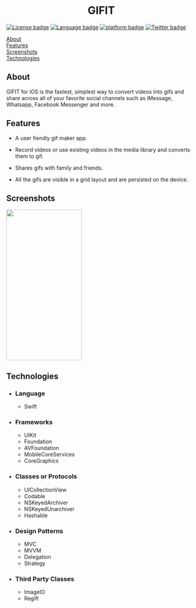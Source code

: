 
<h1 style="text-align:center;">GIFIT</h1>

[![License badge](https://img.shields.io/badge/License-MIT-yellow.svg)](https://shields.io/) [![Language badge](https://img.shields.io/badge/Swift-5.2-orange.svg)](https://shields.io/) [![platform badge](https://img.shields.io/badge/platform-iOS-gray.svg)](https://shields.io/) [![Twitter badge](https://img.shields.io/badge/twitter-@shruti1512-blue.svg)](https://shields.io/)

[About](#about)<br/>
[Features](#features)<br/>
[Screenshots](#screenshots)<br/>
[Technologies](#tech)<br/>

## About

<a name = "about" /> GIFIT for iOS is the fastest, simplest way to convert videos into gifs and share across all of your favorite social channels such as iMessage, Whatsapp, Facebook Messenger and more.

## Features

<a name = "features" />

- A user fiendly gif maker app. 

- Record videos or use existing videos in the media library and converts them to gif. 

- Shares gifs with family and friends. 

- All the gifs are visible in a grid layout and are persisted on the device.  

  


## Screenshots

<a name = "screenshots" />
<img src="Screenshots/1.Home.png" width="200" height="400">       

## Technologies 

<a name = "tech" />

- ### Language ### 

  - Swift 

- ### Frameworks ###

  - UIKit
  - Foundation
  - AVFoundation
  - MobileCoreServices
  - CoreGraphics

- ### Classes or Protocols ###

  - UICollectionView
  - Codable
  - NSKeyedArchiver
  - NSKeyedUnarchiver
  - Hashable

- ### Design Patterns ###

  - MVC
  - MVVM
  - Delegation
  - Strategy

- ### Third Party Classes ###

  - ImageIO
  - Regift


